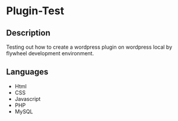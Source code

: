 # Plugin-Test

## Description

Testing out how to create a wordpress plugin on wordpress local by flywheel development environment.

## Languages
* Html
* CSS
* Javascript
* PHP
* MySQL

